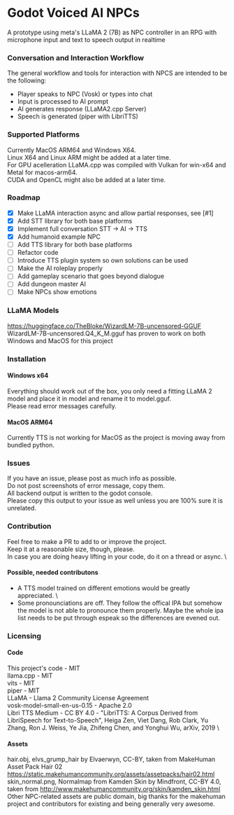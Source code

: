 # Godot Voiced AI NPCs
A prototype using meta's LLaMA 2 (7B) as NPC controller in an RPG with microphone input and text to speech output in realtime

### Conversation and Interaction Workflow
The general workflow and tools for interaction with NPCS are intended to be the following:
- Player speaks to NPC (Vosk) or types into chat
- Input is processed to AI prompt 
- AI generates response (LLaMA2.cpp Server)
- Speech is generated (piper with LibriTTS)

### Supported Platforms
Currently MacOS ARM64 and Windows X64. \
Linux X64 and Linux ARM might be added at a later time. \
For GPU acelleration LLaMA.cpp was compiled with Vulkan for win-x64 and Metal for macos-arm64. \
CUDA and OpenCL might also be added at a later time.

### Roadmap
- [x] Make LLaMA interaction async and allow partial responses, see [#1]
- [x] Add STT library for both base platforms
- [x] Implement full conversation STT -> AI -> TTS
- [x] Add humanoid example NPC
- [ ] Add TTS library for both base platforms
- [ ] Refactor code
- [ ] Introduce TTS plugin system so own solutions can be used
- [ ] Make the AI roleplay properly
- [ ] Add gameplay scenario that goes beyond dialogue
- [ ] Add dungeon master AI
- [ ] Make NPCs show emotions

### LLaMA Models
https://huggingface.co/TheBloke/WizardLM-7B-uncensored-GGUF
WizardLM-7B-uncensored.Q4_K_M.gguf has proven to work on both Windows and MacOS for this project

### Installation

#### Windows x64
Everything should work out of the box, you only need a fitting LLaMA 2 model and place it in model and rename it to model.gguf. \
Please read error messages carefully.

#### MacOS ARM64
Currently TTS is not working for MacOS as the project is moving away from bundled python.

### Issues
If you have an issue, please post as much info as possible. \
Do not post screenshots of error message, copy them. \
All backend output is written to the godot console. \
Please copy this output to your issue as well unless you are 100% sure it is unrelated.

### Contribution
Feel free to make a PR to add to or improve the project. \
Keep it at a reasonable size, though, please. \
In case you are doing heavy lifting in your code, do it on a thread or async. \
#### Possible, needed contributons
- A TTS model trained on different emotions would be greatly appreciated. \
- Some pronounciations are off. They follow the offical IPA but somehow the model is not able to pronounce them properly. Maybe the whole ipa list needs to be put through espeak so the differences are evened out.

### Licensing

#### Code

This project's code - MIT \
llama.cpp - MIT \
vits - MIT \
piper - MIT \
LLaMA - Llama 2 Community License Agreement \
vosk-model-small-en-us-0.15 - Apache 2.0 \
Libri TTS Medium - CC BY 4.0 - "LibriTTS: A Corpus Derived from LibriSpeech for Text-to-Speech", Heiga Zen, Viet Dang, Rob Clark, Yu Zhang, Ron J. Weiss, Ye Jia, Zhifeng Chen, and Yonghui Wu, arXiv, 2019 \

#### Assets

hair.obj, elvs_grump_hair by Elvaerwyn, CC-BY, taken from MakeHuman Asset Pack Hair 02 https://static.makehumancommunity.org/assets/assetpacks/hair02.html \
skin_normal.png, Normalmap from Kamden Skin by Mindfront, CC-BY 4.0, taken from http://www.makehumancommunity.org/skin/kamden_skin.html \
Other NPC-related assets are public domain, big thanks for the makehuman project and contributors for existing and being generally very awesome.

